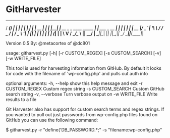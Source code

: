 # GitHarvester


  _____ _ _     _    _                           _
 / ____(_) |   | |  | |                         | |
| |  __ _| |_  | |__| | __ _ _ ____   _____  ___| |_ ___ _ __
| | |_ | | __| |  __  |/ _` | '__\ \ / / _ \/ __| __/ _ \ '__|
| |__| | | |_  | |  | | (_| | |   \ V /  __/\__ \ ||  __/ |
 \_____|_|\__| |_|  |_|\__,_|_|    \_/ \___||___/\__\___|_|

Version 0.5
By: @metacortex of @dc801

usage: githarvest.py [-h] [-r CUSTOM_REGEX] [-s CUSTOM_SEARCH] [-v] [-w WRITE_FILE]

This tool is used for harvesting information from GitHub. By default it looks
for code with the filename of 'wp-config.php' and pulls out auth info

optional arguments:
  -h, --help        show this help message and exit
  -r CUSTOM_REGEX   Custom regex string
  -s CUSTOM_SEARCH  Custom GitHub search string
  -v, --verbose     Turn verbose output on
  -w WRITE_FILE     Write results to a file
  
  
  Git Harvester also has support for custom search terms and regex strings. If you wanted to pull out just passwords from wp-config.php files found on GitHub you can use the following command:
  
  $ githarvest.py -r "define\(\'DB_PASSWORD.*;" -s "filename:wp-config.php"
